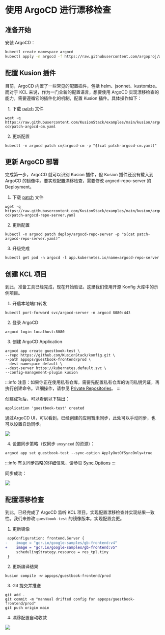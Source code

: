 # 使用 ArgoCD 进行漂移检查

## 准备开始

安装 ArgoCD：

```bash
kubectl create namespace argocd
kubectl apply -n argocd -f https://raw.githubusercontent.com/argoproj/argo-cd/stable/manifests/install.yaml
```

## 配置 Kusion 插件

目前，ArgoCD 内置了一些常见的配置插件，包括 helm、jsonnet、kustomize。而对于 KCL 来说，作为一门全新的配置语言，想要使用 ArgoCD 实现漂移检查的能力，需要遵循它的插件化的机制，配置 Kusion 插件。具体操作如下：

1. 下载 [patch](https://github.com/KusionStack/examples/blob/main/kusion/argo-cd/patch-argocd-cm.yaml) 文件

```shell
wget -q https://raw.githubusercontent.com/KusionStack/examples/main/kusion/argo-cd/patch-argocd-cm.yaml
```

2. 更新配置

```shell
kubectl -n argocd patch cm/argocd-cm -p "$(cat patch-argocd-cm.yaml)"
```

## 更新 ArgoCD 部署

完成第一步，ArgoCD 就可以识别 Kusion 插件，但 Kusion 插件还没有载入到 ArgoCD 的镜像中。要实现配置漂移检查，需要修改 argocd-repo-server 的 Deployment。

1. 下载 [patch](https://github.com/KusionStack/examples/blob/main/kusion/argo-cd/patch-argocd-repo-server.yaml) 文件

```shell
wget -q https://raw.githubusercontent.com/KusionStack/examples/main/kusion/argo-cd/patch-argocd-repo-server.yaml
```

2. 更新配置

```shell
kubectl -n argocd patch deploy/argocd-repo-server -p "$(cat patch-argocd-repo-server.yaml)"
```

3. 升级完成

```shell
kubectl get pod -n argocd -l app.kubernetes.io/name=argocd-repo-server
```

## 创建 KCL 项目

到此，准备工具已经完成，现在开始验证。这里我们使用开源 Konfig 大库中的示例项目。

1. 开启本地端口转发

```shell
kubectl port-forward svc/argocd-server -n argocd 8080:443
```

2. 登录 ArgoCD

```shell
argocd login localhost:8080
```

3. 创建 ArgoCD Application

```shell
argocd app create guestbook-test \
--repo https://github.com/KusionStack/konfig.git \
--path appops/guestbook-frontend/prod \
--dest-namespace default \
--dest-server https://kubernetes.default.svc \
--config-management-plugin kusion
```

:::info
注意：如果你正在使用私有仓库，需要先配置私有仓库的访问私钥凭证，再执行创建命令。详细操作，请参见 [Private Repositories](https://argo-cd.readthedocs.io/en/stable/user-guide/private-repositories/#ssh-private-key-credential)。
:::

创建成功后，可以看到以下输出：

```
application 'guestbook-test' created
```

通过ArgoCD UI，可以看到，已经创建的应用暂未同步，此处可以手动同步，也可以设置自动同步。

![](/img/docs/user_docs/guides/argocd/out-of-sync.jpg)

4. 设置同步策略（仅同步 `unsynced` 的资源）：

```shell
argocd app set guestbook-test --sync-option ApplyOutOfSyncOnly=true
```

:::info
有关同步策略的详细信息，请参见 [Sync Options](https://argo-cd.readthedocs.io/en/stable/user-guide/sync-options/)
:::

同步成功：

![](/img/docs/user_docs/guides/argocd/synced.jpg)

## 配置漂移检查

到此，已经完成了 ArgoCD 监听 KCL 项目，实现配置漂移检查并实现结果一致性。我们来修改 `guestbook-test` 的镜像版本，实现配置变更。

1. 更新镜像

```diff
 appConfiguration: frontend.Server {
-    image = "gcr.io/google-samples/gb-frontend:v4"
+    image = "gcr.io/google-samples/gb-frontend:v5"
     schedulingStrategy.resource = res_tpl.tiny
 }
```

2. 更新编译结果

```shell
kusion compile -w appops/guestbook-frontend/prod
```

3. Git 提交并推送

```shell
git add .
git commit -m "mannual drifted config for appops/guestbook-frontend/prod"
git push origin main
```

4. 漂移配置自动收敛

![](/img/docs/user_docs/guides/argocd/reconcile-drifted-config.jpg)

